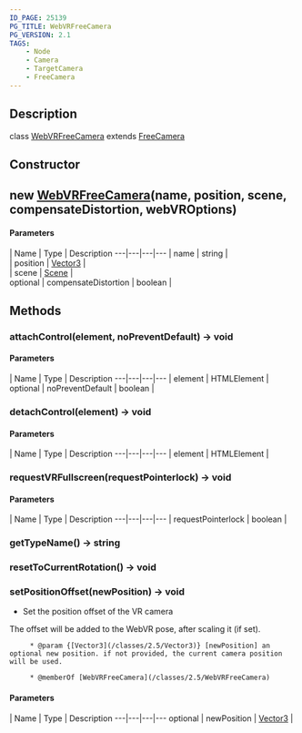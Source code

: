 ```yaml
---
ID_PAGE: 25139
PG_TITLE: WebVRFreeCamera
PG_VERSION: 2.1
TAGS:
    - Node
    - Camera
    - TargetCamera
    - FreeCamera
---
```

## Description

class [WebVRFreeCamera](/classes/2.5/WebVRFreeCamera) extends [FreeCamera](/classes/2.5/FreeCamera)



## Constructor

## new [WebVRFreeCamera](/classes/2.5/WebVRFreeCamera)(name, position, scene, compensateDistortion, webVROptions)



#### Parameters
 | Name | Type | Description
---|---|---|---
 | name | string |     
 | position | [Vector3](/classes/2.5/Vector3) |     
 | scene | [Scene](/classes/2.5/Scene) |     
optional | compensateDistortion | boolean | 
## Methods

### attachControl(element, noPreventDefault) &rarr; void



#### Parameters
 | Name | Type | Description
---|---|---|---
 | element | HTMLElement |     
optional | noPreventDefault | boolean |     
### detachControl(element) &rarr; void



#### Parameters
 | Name | Type | Description
---|---|---|---
 | element | HTMLElement |     

### requestVRFullscreen(requestPointerlock) &rarr; void



#### Parameters
 | Name | Type | Description
---|---|---|---
 | requestPointerlock | boolean |  

### getTypeName() &rarr; string


### resetToCurrentRotation() &rarr; void


### setPositionOffset(newPosition) &rarr; void

* Set the position offset of the VR camera

The offset will be added to the WebVR pose, after scaling it (if set).

         * @param {[Vector3](/classes/2.5/Vector3)} [newPosition] an optional new position. if not provided, the current camera position will be used.

         * @memberOf [WebVRFreeCamera](/classes/2.5/WebVRFreeCamera)

#### Parameters
 | Name | Type | Description
---|---|---|---
optional | newPosition | [Vector3](/classes/2.5/Vector3) | 

